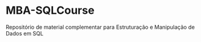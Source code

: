 # MBA-SQLCourse
Repositório de material complementar para Estruturação e Manipulação de Dados em SQL

